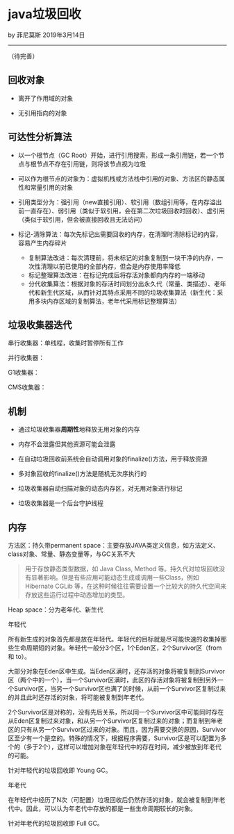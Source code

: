 

# java垃圾回收

by 菲尼莫斯 2019年3月14日

---

（待完善）

## 回收对象

* 离开了作用域的对象

* 无引用指向的对象

## 可达性分析算法

* 以一个根节点（GC Root）开始，进行引用搜索，形成一条引用链，若一个节点与根节点不存在引用链，则将该节点视为垃圾

* 可以作为根节点的对象为：虚拟机栈或方法栈中引用的对象、方法区的静态属性和常量引用的对象

* 引用类型分为：强引用（new直接引用）、软引用（数组引用等，在内存溢出前一直存在）、弱引用（类似于软引用，会在第二次垃圾回收时回收）、虚引用（类似于软引用，但会被直接回收且无法访问）

* 标记-清除算法：每次先标记出需要回收的内存，在清理时清除标记的内容，容易产生内存碎片
    * 复制算法改进：每次清理前，将未标记的对象复制到一块干净的内存，一次性清理以前已使用的全部内存，但会是内存使用率降低
    * 标记整理算法改进：在标记完成后将存活对象都向内存的一端移动
    * 分代收集算法：根据对象的存活时间划分出永久代（常量、类描述）、老年代和新生代区域，从而针对其特点采用不同的垃圾收集算法（新生代：采用多块内存区域的复制算法，老年代采用标记整理算法）

## 垃圾收集器迭代

串行收集器：单线程，收集时暂停所有工作

并行收集器：

G1收集器：

CMS收集器：

## 机制

* 通过垃圾收集器**周期性**地释放无用对象的内存

* 内存不会泄露但其他资源可能会泄露

* 在自动垃圾回收前系统会自动调用对象的finalize()方法，用于释放资源

* 多对象回收的finalize()方法是随机无次序执行的

* 垃圾收集器自动扫描对象的动态内存区，对无用对象进行标记

* 垃圾收集器是一个后台守护线程

## 内存

方法区：持久带permanent space：主要存放JAVA类定义信息，如方法定义、class对象、常量、静态变量等，与GC关系不大

> 用于存放静态类型数据，如 Java Class, Method 等。持久代对垃圾回收没有显著影响。但是有些应用可能动态生成或调用一些Class，例如 Hibernate CGLib 等，在这种时候往往需要设置一个比较大的持久代空间来存放这些运行过程中动态增加的类型。

Heap space：分为老年代、新生代

年轻代

所有新生成的对象首先都是放在年轻代。年轻代的目标就是尽可能快速的收集掉那些生命周期短的对象。年轻代一般分3个区，1个Eden区，2个Survivor区（from 和 to）。

大部分对象在Eden区中生成。当Eden区满时，还存活的对象将被复制到Survivor区（两个中的一个），当一个Survivor区满时，此区的存活对象将被复制到另外一个Survivor区，当另一个Survivor区也满了的时候，从前一个Survivor区复制过来的并且此时还存活的对象，将可能被复制到年老代。

2个Survivor区是对称的，没有先后关系，所以同一个Survivor区中可能同时存在从Eden区复制过来对象，和从另一个Survivor区复制过来的对象；而复制到年老区的只有从另一个Survivor区过来的对象。而且，因为需要交换的原因，Survivor区至少有一个是空的。特殊的情况下，根据程序需要，Survivor区是可以配置为多个的（多于2个），这样可以增加对象在年轻代中的存在时间，减少被放到年老代的可能。

针对年轻代的垃圾回收即 Young GC。

年老代

在年轻代中经历了N次（可配置）垃圾回收后仍然存活的对象，就会被复制到年老代中。因此，可以认为年老代中存放的都是一些生命周期较长的对象。

针对年老代的垃圾回收即 Full GC。


